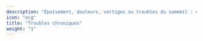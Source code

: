 ```yaml
---
description: "Épuisement, douleurs, vertiges ou troubles du sommeil : une imagerie complète permet d’exclure des suspicions ou de faciliter le diagnostic."
icon: "ecg"
title: "Troubles chroniques"
weight: "1"
---
```



